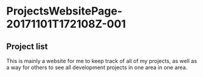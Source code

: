# ProjectsWebsitePage-20171101T172108Z-001
## Project list
This is mainly a website for me to keep track of all of my projects, as well as a way for others to see all development projects in one area in one area.

